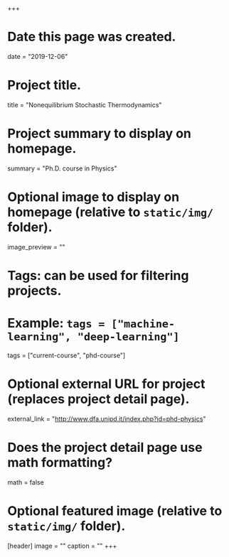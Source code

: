 +++
# Date this page was created.
date = "2019-12-06"

# Project title.
title = "Nonequilibrium Stochastic Thermodynamics"

# Project summary to display on homepage.
summary = "Ph.D. course in Physics"

# Optional image to display on homepage (relative to `static/img/` folder).
image_preview = ""

# Tags: can be used for filtering projects.
# Example: `tags = ["machine-learning", "deep-learning"]`
tags = ["current-course", "phd-course"]

# Optional external URL for project (replaces project detail page).
external_link = "http://www.dfa.unipd.it/index.php?id=phd-physics"

# Does the project detail page use math formatting?
math = false

# Optional featured image (relative to `static/img/` folder).
[header]
image = ""
caption = ""
+++
